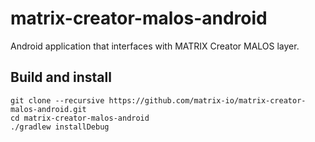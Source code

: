 # matrix-creator-malos-android
Android application that interfaces with MATRIX Creator MALOS layer.

## Build and install
```
git clone --recursive https://github.com/matrix-io/matrix-creator-malos-android.git
cd matrix-creator-malos-android
./gradlew installDebug
```

